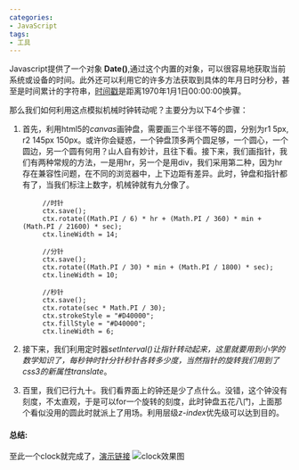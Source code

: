 ```yaml
---
categories:
- JavaScript
tags:
- 工具
---
```

Javascript提供了一个对象 **Date()**,通过这个内置的对象，可以很容易地获取当前系统或设备的时间。此外还可以利用它的许多方法获取到具体的年月日时分秒，甚至是时间累计的字符串，[时间戳](https://baike.baidu.com/item/%E6%97%B6%E9%97%B4%E6%88%B3/6439235)是距离1970年1月1日00:00:00换算。 

那么我们如何利用这点模拟机械时钟转动呢？主要分为以下4个步骤：


1. 首先，利用html5的*canvas*画钟盘，需要画三个半径不等的圆，分别为r1 5px, r2 145px 150px。或许你会疑惑，一个钟盘顶多两个圆足够，一个圆心，一个圆边，另一个圆有何用？山人自有妙计，且往下看。接下来，我们画指针，我们有两种常规的方法，一是用hr，另一个是用div，我们采用第二种，因为hr存在兼容性问题，在不同的浏览器中，上下边距有差异。此时，钟盘和指针都有了，当我们标注上数字，机械钟就有九分像了。



         
            //时针
            ctx.save();
            ctx.rotate((Math.PI / 6) * hr + (Math.PI / 360) * min + (Math.PI / 21600) * sec);
            ctx.lineWidth = 14;

            //分针
            ctx.save();
            ctx.rotate((Math.PI / 30) * min + (Math.PI / 1800) * sec);
            ctx.lineWidth = 10;
         
            //秒针
            ctx.save();
            ctx.rotate(sec * Math.PI / 30);
            ctx.strokeStyle = "#D40000";
            ctx.fillStyle = "#D40000";
            ctx.lineWidth = 6;




2. 接下来，我们利用定时器*setInterval()*让指针转动起来，这里就要用到小学的数学知识了，每秒钟时针分针秒针各转多少度，当然指针的旋转我们用到了css3的新属性*translate*。




3. 百里，我们已行九十。我们看界面上的钟还是少了点什么。没错，这个钟没有刻度，不太直观，于是可以for一个旋转的刻度，此时钟盘五花八门，上面那个看似没用的圆此时就派上了用场。利用层级*z-index*优先级可以达到目的。

#### 总结: ###
   至此一个clock就完成了，[演示链接](../demos/clock.html)
   ![clock效果图](https://jinuss.github.io/blog/jinus/img/2017031301.png)
 
